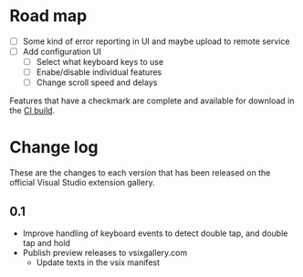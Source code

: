 # Road map

 - [ ] Some kind of error reporting in UI and maybe upload to remote service
 - [ ] Add configuration UI
   - [ ] Select what keyboard keys to use
   - [ ] Enabe/disable individual features
   - [ ] Change scroll speed and delays

Features that have a checkmark are complete and available for
download in the
[CI build](http://vsixgallery.com/extension/65bd244c-48a0-46af-953a-0fb433e5343d/).

# Change log

These are the changes to each version that has been released
on the official Visual Studio extension gallery.

## 0.1
- Improve handling of keyboard events to detect double tap, and double tap and hold
 - Publish preview releases to vsixgallery.com
   - Update texts in the vsix manifest
